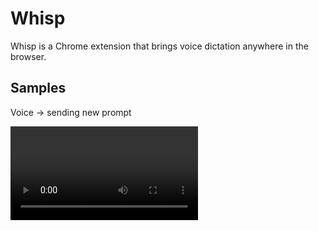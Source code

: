 # Whisp

Whisp is a Chrome extension that brings voice dictation anywhere in the browser.

## Samples

Voice -> sending new prompt

<video src="https://github.com/user-attachments/assets/51d40de7-3057-4302-9373-80d248bbde31" width="300" />

## Motivation

Q: Why not just use Apple's Dictation?

OpenAI's Whisper model is till far superior.

It can accurately recognise my voice when I'm (1) whispering at the library
or (2) in a crowded environment like a loud coffee shop.

Q: Why not use SuperWhisper or Whispering?

SuperWhisper is paid, and it doesn't justify the cost for my use case.
I'm primarily interested in the transcription part and the API cost is almost nothing.

I tried Whispering but I couldn't get it to run in the browser.

As always, I think there's room for improvements to the UX in ways that are specific to my own use case.

## UX

I decided to develop this extension with the following requirements in mind:

### Requirement 1: It should feel native to the browser that I'm using (Arc)

The UI should be unobtrusive but feel responsive and natural.

When activating the extension, it should start recording immediately.

For the waveform and recorder UI,
I took a lot of inspiration from Xiaomi's Voice Recorder app and Instagram's voice message feature.

For the look of the floating window, I took inspiration from Claude,
ChatGPT, and Perplexity's Desktop apps.
The advantage of using the browser is that you can animate the appearance of
the floating window, which is something that the Desktop apps don't do.

### Requirement 2: It must feel seamless for the main use case - building prompts

When talking to ChatGPT or Claude, I have a tendency to write my prompts in this format:

```txt
< Some context explaining what I'm doing >

< Pasted code / homework assignment / essay question etc >

< Explanation of my approach to the problem >

< Pasted answer to the question >

< Instructing ChatGPT / Claude to do X task >
```

Essentially, I'm **pasting** some text into the chat from some other source
and **verbally** describing what I want the AI to do with it.

It's much faster to verbally describe the context than to type it out
(this is coming from someone who types 130+ WPM).

As I'm pasting the text, it should appropriately *interleave* the voice
and pasted text segments.

<img src="docs/screenshots/text-interleaving.jpg" width="300" />
